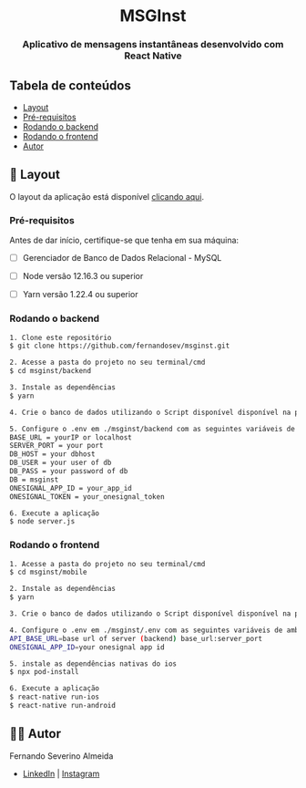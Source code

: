 <h1 align="center">MSGInst
</h1>
<h3 align="center">
Aplicativo de mensagens instantâneas desenvolvido com React Native
</h3>

## Tabela de conteúdos

 * [Layout](#-layout)
 * [Pré-requisitos](#pré-requisitos)
 * [Rodando o backend](#rodando-o-backend)
 * [Rodando o frontend](#rodando-o-frontend)
 * [Autor](#-autor)


## 🎨 Layout

O layout da aplicação está disponível [clicando aqui](https://www.figma.com/file/xZuTEqCeSpwWx1KwRGfzpw/MSGInst).

### Pré-requisitos

Antes de dar início, certifique-se que tenha em sua máquina:
- [ ] Gerenciador de Banco de Dados Relacional - MySQL
- [ ] Node versão 12.16.3 ou superior
- [ ] Yarn versão 1.22.4 ou superior


### Rodando o backend

```bash
1. Clone este repositório
$ git clone https://github.com/fernandosev/msginst.git

2. Acesse a pasta do projeto no seu terminal/cmd
$ cd msginst/backend

3. Instale as dependências
$ yarn

4. Crie o banco de dados utilizando o Script disponível disponível na pasta raíz do projeto (msginst.sql)

5. Configure o .env em ./msginst/backend com as seguintes variáveis de ambiente
BASE_URL = yourIP or localhost
SERVER_PORT = your port
DB_HOST = your dbhost
DB_USER = your user of db
DB_PASS = your password of db
DB = msginst
ONESIGNAL_APP_ID = your_app_id
ONESIGNAL_TOKEN = your_onesignal_token

6. Execute a aplicação
$ node server.js

```

### Rodando o frontend

```bash
1. Acesse a pasta do projeto no seu terminal/cmd
$ cd msginst/mobile

2. Instale as dependências
$ yarn

3. Crie o banco de dados utilizando o Script disponível disponível na pasta raíz do projeto (msginst.sql)

4. Configure o .env em ./msginst/.env com as seguintes variáveis de ambiente
API_BASE_URL=base url of server (backend) base_url:server_port
ONESIGNAL_APP_ID=your onesignal app id

5. instale as dependências nativas do ios
$ npx pod-install

6. Execute a aplicação
$ react-native run-ios 
$ react-native run-android

```

## 👨‍💻 Autor


 Fernando Severino Almeida
 - [LinkedIn](https://www.linkedin.com/in/fernando-severino-782332172/) | [Instagram](https://www.instagram.com/fernandosev_/)

